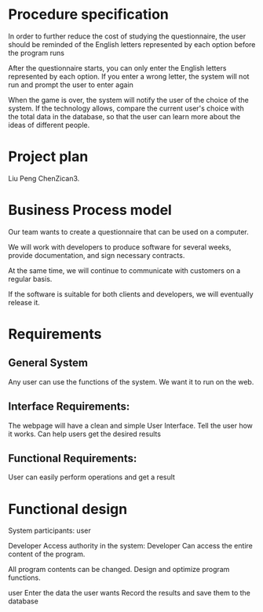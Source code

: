 # Procedure specification 
In order to further reduce the cost of studying the questionnaire, the user should be reminded of the English letters represented by each option before the program runs

After the questionnaire starts, you can only enter the English letters represented by each option. If you enter a wrong letter, the system will not run and prompt the user to enter again

When the game is over, the system will notify the user of the choice of the system. If the technology allows, compare the current user's choice with the total data in the database, so that the user can learn more about the ideas of different people.

# Project plan
Liu Peng ChenZican3. 

# Business Process model
Our team wants to create a questionnaire that can be used on a computer. 

We will work with developers to produce software for several weeks, provide documentation, and sign necessary contracts. 

At the same time, we will continue to communicate with customers on a regular basis. 

If the software is suitable for both clients and developers, we will eventually release it.

# Requirements
## General System
Any user can use the functions of the system. We want it to run on the web.
## Interface Requirements:

The webpage will have a clean and simple User Interface.
Tell the user how it works.
Can help users get the desired results

## Functional Requirements:
User can easily perform operations and get a result

# Functional design
System participants:
user

Developer
Access authority in the system:
Developer
Can access the entire content of the program.

All program contents can be changed.
Design and optimize program functions.

user
Enter the data the user wants
Record the results and save them to the database
